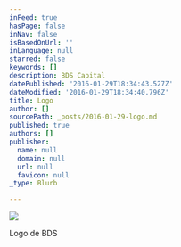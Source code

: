 ```yaml
---
inFeed: true
hasPage: false
inNav: false
isBasedOnUrl: ''
inLanguage: null
starred: false
keywords: []
description: BDS Capital
datePublished: '2016-01-29T18:34:43.527Z'
dateModified: '2016-01-29T18:34:40.796Z'
title: Logo
author: []
sourcePath: _posts/2016-01-29-logo.md
published: true
authors: []
publisher:
  name: null
  domain: null
  url: null
  favicon: null
_type: Blurb

---
```

![](https://s3-us-west-2.amazonaws.com/the-grid-img/p/e0562cfd8ce1c83739c4f68b8a3c3beeb3b54fcf.png)

Logo de BDS